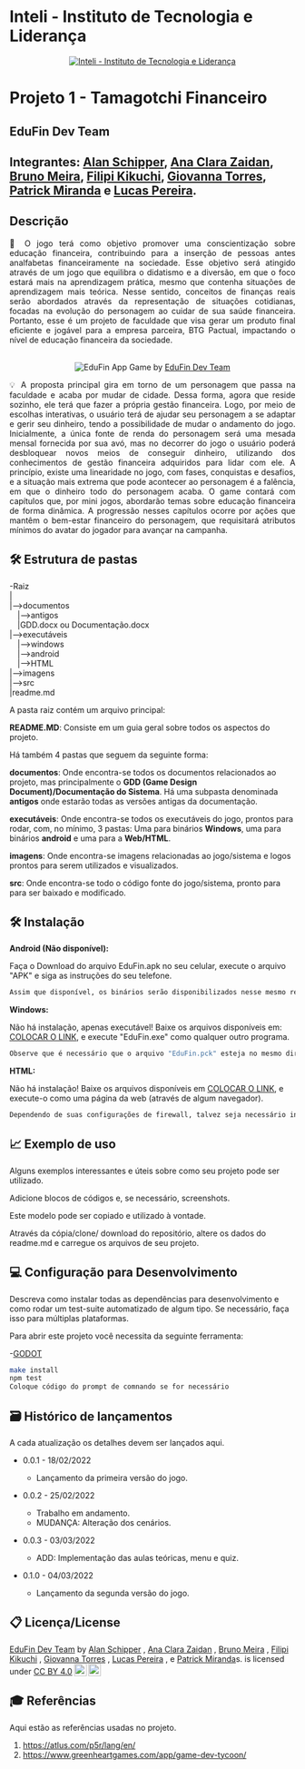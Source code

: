 ﻿# Inteli - Instituto de Tecnologia e Liderança 

<p align="center">
<a href= "https://www.inteli.edu.br/"><img src="https://www.inteli.edu.br/wp-content/uploads/2021/08/20172028/marca_1-2.png" alt="Inteli - Instituto de Tecnologia e Liderança" border="0"></a>
</p>

# Projeto 1 - Tamagotchi Financeiro

## EduFin Dev Team

## Integrantes: <a href="https://www.linkedin.com/in/alan-rozensztajn-schipper-0563701ba/">Alan Schipper</a>, <a href="https://www.linkedin.com/in/ana-clara-l-m-zaidan-254376232/">Ana Clara Zaidan</a>, <a href="https://www.linkedin.com/in/bruno-meira-75419918b/">Bruno Meira</a>, <a href="https://www.linkedin.com/in/filipi-enzo-siqueira-kikuchi-1811a9213/">Filipi Kikuchi</a>, <a href="https://www.linkedin.com/in/giovanna-furlan-torres-378316182/">Giovanna Torres</a>, <a href="https://www.linkedin.com/in/patrick-miranda-7ab911231/">Patrick Miranda</a> e <a href="https://www.linkedin.com/in/lucas-pereira-3410b1233">Lucas Pereira</a>.

## Descrição

<p align="justify"> 📜 O jogo terá como objetivo promover uma conscientização sobre educação financeira, contribuindo para a inserção de pessoas antes analfabetas financeiramente na sociedade. Esse objetivo será atingido através de um jogo que equilibra o didatismo e a diversão, em que o foco estará mais na aprendizagem prática, mesmo que contenha situações de aprendizagem mais teórica. Nesse sentido, conceitos de finanças reais serão abordados através da representação de situações cotidianas, focadas na evolução do personagem ao cuidar de sua saúde financeira. Portanto, esse é um projeto de faculdade que visa gerar um produto final eficiente e jogável para a empresa parceira, BTG Pactual, impactando o nível de educação financeira da sociedade.
<br><br>
<p align="center">
<img src="https://img.itch.zone/aW1nLzgyNTIxNzUucG5n/original/m4Ozoz.png" alt="EduFin App" border="0">
  Game by <a href="https://edufin-dev-team.itch.io/edufin-app">EduFin Dev Team</a> 
</p>


<p align="justify"> 💡 A proposta principal gira em torno de um personagem que passa na faculdade e acaba por mudar de cidade. Dessa forma,  agora que reside sozinho, ele terá que fazer a própria gestão financeira. Logo, por meio de escolhas interativas, o usuário terá de ajudar seu personagem a se adaptar e gerir seu dinheiro, tendo a possibilidade de mudar o andamento do jogo. Inicialmente, a única fonte de renda do personagem será uma mesada mensal fornecida por sua avó, mas no decorrer do jogo o usuário poderá desbloquear novos meios de conseguir dinheiro, utilizando dos conhecimentos de gestão financeira adquiridos para lidar com ele. A princípio, existe uma linearidade no jogo, com fases,  conquistas e desafios, e a situação mais extrema que pode acontecer ao personagem é a falência, em que o dinheiro todo do personagem acaba. O game contará com capítulos que, por mini jogos, abordarão temas sobre educação financeira de forma dinâmica. A progressão nesses capítulos ocorre por ações que mantêm o bem-estar financeiro do personagem, que requisitará atributos mínimos do avatar do jogador para avançar na campanha.


## 🛠 Estrutura de pastas

-Raiz<br>
|<br>
|-->documentos<br>
  &emsp;|-->antigos<br>
  &emsp;|GDD.docx ou Documentação.docx<br>
|-->executáveis<br>
  &emsp;|-->windows<br>
  &emsp;|-->android<br>
  &emsp;|-->HTML<br>
|-->imagens<br>
|-->src<br>
|readme.md<br>

A pasta raiz contém um arquivo principal:

<b>README.MD</b>: Consiste em um guia geral sobre todos os aspectos do projeto.

Há também 4 pastas que seguem da seguinte forma:

<b>documentos</b>: Onde encontra-se todos os documentos relacionados ao projeto, mas principalmente o <b>GDD (Game Design Document)/Documentação do Sistema</b>. Há uma subpasta denominada <b>antigos</b> onde estarão todas as versões antigas da documentação.

<b>executáveis</b>: Onde encontra-se todos os executáveis do jogo, prontos para rodar, com, no mínimo, 3 pastas: Uma para binários <b>Windows</b>, uma para binários <b>android</b> e uma para a <b>Web/HTML</b>.

<b>imagens</b>: Onde encontra-se imagens relacionadas ao jogo/sistema e logos prontos para serem utilizados e visualizados.

<b>src</b>: Onde encontra-se todo o código fonte do jogo/sistema, pronto para para ser baixado e modificado.

## 🛠 Instalação

<b>Android (Não disponível):</b>

Faça o Download do arquivo EduFin.apk no seu celular, execute o arquivo "APK" e siga as instruções do seu telefone.

```sh
Assim que disponível, os binários serão disponibilizados nesse mesmo repositório.
```

<b>Windows:</b>

Não há instalação, apenas executável! Baixe os arquivos disponíveis em: <a href="https://www.linkedin.com/in/ana-clara-l-m-zaidan-254376232/">COLOCAR O LINK</a>, e execute "EduFin.exe" como qualquer outro programa.

```sh
Observe que é necessário que o arquivo "EduFin.pck" esteja no mesmo diretório que "EduFin.exe".
```

<b>HTML:</b>

Não há instalação! Baixe os arquivos disponíveis em <a href="https://www.linkedin.com/in/ana-clara-l-m-zaidan-254376232/">COLOCAR O LINK</a>, e execute-o como uma página da web (através de algum navegador).

  ```sh
Dependendo de suas configurações de firewall, talvez seja necessário instaurar um web service como xampp ou wampp para que o jogo rode localmente.
```
  
## 📈 Exemplo de uso

Alguns exemplos interessantes e úteis sobre como seu projeto pode ser utilizado.

Adicione blocos de códigos e, se necessário, screenshots.

Este modelo pode ser copiado e utilizado à vontade.

Através da cópia/clone/ download do repositório, altere os dados do readme.md e carregue os arquivos de seu projeto.

## 💻 Configuração para Desenvolvimento

Descreva como instalar todas as dependências para desenvolvimento e como rodar um test-suite automatizado de algum tipo. Se necessário, faça isso para múltiplas plataformas.

Para abrir este projeto você necessita da seguinte ferramenta:

-<a href="https://godotengine.org/download">GODOT</a>

```sh
make install
npm test
Coloque código do prompt de comnando se for necessário
```

## 🗃 Histórico de lançamentos

A cada atualização os detalhes devem ser lançados aqui.

* 0.0.1 - 18/02/2022
    * Lançamento da primeira versão do jogo.
  
* 0.0.2 - 25/02/2022
    * Trabalho em andamento.
    * MUDANÇA: Alteração dos cenários.
  
* 0.0.3 - 03/03/2022
    * ADD: Implementação das aulas teóricas, menu e quiz.
  
* 0.1.0 - 04/03/2022
    * Lançamento da segunda versão do jogo.

## 📋 Licença/License

<p xmlns:cc="http://creativecommons.org/ns#" xmlns:dct="http://purl.org/dc/terms/"><a property="dct:title" rel="cc:attributionURL" href="https://github.com/2022M1T2/Projeto1.git">EduFin Dev Team</a> by <a rel="cc:attributionURL dct:creator" property="cc:attributionName" href="https://github.com/MrSchipRozen">Alan Schipper</a> , <a rel="cc:attributionURL dct:creator" property="cc:attributionName" href="https://github.com/anaclaralmz">Ana Clara Zaidan</a> , <a rel="cc:attributionURL dct:creator" property="cc:attributionName" href="https://github.com/brun0meira">Bruno Meira</a> , <a rel="cc:attributionURL dct:creator" property="cc:attributionName" href="https://github.com/HallZero">Filipi Kikuchi</a> , <a rel="cc:attributionURL dct:creator" property="cc:attributionName" href="https://github.com/furlan2803">Giovanna Torres</a> , <a rel="cc:attributionURL dct:creator" property="cc:attributionName" href="https://github.com/lucasconti888">Lucas Pereira</a> , e <a rel="cc:attributionURL dct:creator" property="cc:attributionName" href="https://github.com/patrickvicto">Patrick Miranda</a>s. is licensed under <a href="http://creativecommons.org/licenses/by/4.0/?ref=chooser-v1" target="_blank" rel="license noopener noreferrer" style="display:inline-block;">CC BY 4.0<img style="height:22px!important;margin-left:3px;vertical-align:text-bottom;" src="https://mirrors.creativecommons.org/presskit/icons/cc.svg?ref=chooser-v1"><img style="height:22px!important;margin-left:3px;vertical-align:text-bottom;" src="https://mirrors.creativecommons.org/presskit/icons/by.svg?ref=chooser-v1"></a></p>

## 🎓 Referências

Aqui estão as referências usadas no projeto.

1. <https://atlus.com/p5r/lang/en/>
2. <https://www.greenheartgames.com/app/game-dev-tycoon/> 
